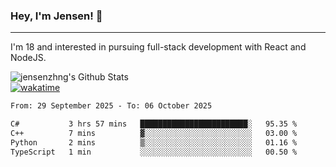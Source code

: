 ### Hey, I'm Jensen! 👋

---

I'm 18 and interested in pursuing full-stack development with React and NodeJS.

![jensenzhng's Github Stats](https://github-readme-stats.vercel.app/api?username=jensenzhng&theme=dark&show_icons=true&count_private=true)
<br />
[![wakatime](https://wakatime.com/badge/user/cbfc263d-3611-4e36-8278-8fad45fe3f62.svg)](https://wakatime.com/@cbfc263d-3611-4e36-8278-8fad45fe3f62)

<!--START_SECTION:waka-->

```txt
From: 29 September 2025 - To: 06 October 2025

C#           3 hrs 57 mins   ████████████████████████░   95.35 %
C++          7 mins          ▓░░░░░░░░░░░░░░░░░░░░░░░░   03.00 %
Python       2 mins          ▒░░░░░░░░░░░░░░░░░░░░░░░░   01.16 %
TypeScript   1 min           ░░░░░░░░░░░░░░░░░░░░░░░░░   00.50 %
```

<!--END_SECTION:waka-->
